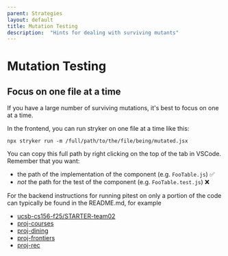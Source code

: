 ```yaml
---
parent: Strategies
layout: default
title: Mutation Testing 
description:  "Hints for dealing with surviving mutants"
---
```


# Mutation Testing 


## Focus on one file at a time

If you have a large number of surviving mutations, it's best to focus on one at a time.

In the frontend, you can run stryker on one file at a time like this:

```
npx stryker run -m /full/path/to/the/file/being/mutated.jsx
```

You can copy this full path by right clicking on the top of the tab in VSCode.  Remember that you want:
* the path of the implementation of the component (e.g. `FooTable.js`) ✅  
* *not* the path for the test of the component (e.g. `FooTable.test.js`) ❌ 

For the backend instructions for running pitest on only a portion of the code
can typically be found in the README.md, for example

* [ucsb-cs156-f25/STARTER-team02](https://github.com/ucsb-cs156-f25/STARTER-team02?tab=readme-ov-file#partial-pitest-runs)
* [proj-courses](https://github.com/ucsb-cs156/proj-courses?tab=readme-ov-file#partial-pitest-runs)
* [proj-dining](https://github.com/ucsb-cs156/proj-dining?tab=readme-ov-file#partial-pitest-runs)
* [proj-frontiers](https://github.com/ucsb-cs156/proj-frontiers?tab=readme-ov-file#partial-pitest-runs)
* [proj-rec](https://github.com/ucsb-cs156/proj-rec?tab=readme-ov-file#partial-pitest-runs)


